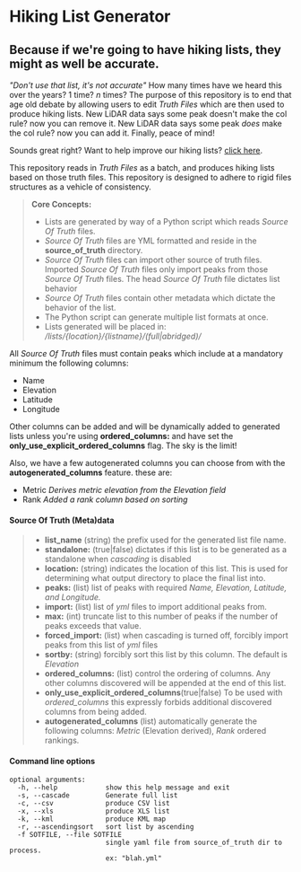 Hiking List Generator
===================

## Because if we're going to have hiking lists, they might as well be accurate.

*"Don't use that list, it's not accurate"* How many times have we heard this over the years? 1 time? *n* times?
The purpose of this repository is to end that age old debate by allowing users to edit *Truth Files* which are then used
to produce hiking lists. New LiDAR data says some peak doesn't make the col rule? now you can remove it. New LiDAR data says
some peak *does* make the col rule? now you can add it. Finally, peace of mind!

Sounds great right? Want to help improve our hiking lists? [click here](CONTRIBUTE.md).

This repository reads in *Truth Files* as a batch, and produces hiking lists based on those truth files. This repository is designed to adhere to rigid files structures as a vehicle of consistency.

> **Core Concepts:**
>
>  - Lists are generated by way of a Python script which reads *Source Of Truth* files.
>  - *Source Of Truth* files are YML formatted and reside in the **source_of_truth** directory.
>  - *Source Of Truth* files can import other source of truth files. Imported *Source Of Truth* files only import peaks from those *Source Of Truth* files. The head *Source Of Truth* file dictates list behavior
>  - *Source Of Truth* files contain other metadata which dictate the behavior of the list.
>  - The Python script can generate multiple list formats at once.
>  - Lists generated will be placed in:   */lists/{location}/{listname}/(full|abridged)/*


All *Source Of Truth* files must contain peaks which include at a mandatory minimum the following columns:

- Name
- Elevation
- Latitude
- Longitude

Other columns can be added and will be dynamically added to generated lists unless you're using **ordered_columns:** and have set the **only_use_explicit_ordered_columns** flag. The sky is the limit!

Also, we have a few autogenerated columns you can choose from with the **autogenerated_columns** feature. these are:
- Metric *Derives metric elevation from the Elevation field*
- Rank *Added a rank column based on sorting*


#### Source Of Truth (Meta)data
> - **list_name** (string) the prefix used for the generated list file name.
> - **standalone:** (true|false) dictates if this list is to be generated as a standalone when *cascading* is disabled
> - **location:** (string) indicates the location of this list. This is used for determining what output directory to place the final list into.
> - **peaks:** (list) list of peaks with required *Name, Elevation, Latitude, and Longitude.*
> - **import:** (list) list of *yml* files to import additional peaks from.
> - **max:** (int) truncate list to this number of peaks if the number of peaks exceeds that value.
> - **forced_import:** (list) when cascading is turned off, forcibly import peaks from this list of *yml* files
> - **sortby:** (string) forcibly sort this list by this column. The default is *Elevation*
> - **ordered_columns:** (list) control the ordering of columns. Any other columns discovered will be appended at the end of this list.
> - **only_use_explicit_ordered_columns**(true|false) To be used with *ordered_columns* this expressly forbids additional discovered columns from being added.
> - **autogenerated_columns** (list) automatically generate the following columns: *Metric* (Elevation derived), *Rank* ordered rankings.


#### Command line options

```
optional arguments:
  -h, --help            show this help message and exit
  -s, --cascade         Generate full list
  -c, --csv             produce CSV list
  -x, --xls             produce XLS list
  -k, --kml             produce KML map
  -r, --ascendingsort   sort list by ascending
  -f SOTFILE, --file SOTFILE
                        single yaml file from source_of_truth dir to process.
                        ex: "blah.yml"
```

